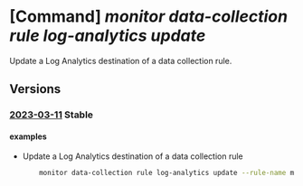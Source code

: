 # [Command] _monitor data-collection rule log-analytics update_

Update a Log Analytics destination of a data collection rule.

## Versions

### [2023-03-11](/Resources/mgmt-plane/L3N1YnNjcmlwdGlvbnMve30vcmVzb3VyY2Vncm91cHMve30vcHJvdmlkZXJzL21pY3Jvc29mdC5pbnNpZ2h0cy9kYXRhY29sbGVjdGlvbnJ1bGVzL3t9/2023-03-11.xml) **Stable**

<!-- mgmt-plane /subscriptions/{}/resourcegroups/{}/providers/microsoft.insights/datacollectionrules/{} 2023-03-11 properties.destinations.logAnalytics[] -->

#### examples

- Update a Log Analytics destination of a data collection rule
    ```bash
        monitor data-collection rule log-analytics update --rule-name myCollectionRule --resource-group myResourceGroup --name workspace2 --resource-id "/subscriptions/703362b3-f278-4e4b-9179-c76eaf41ffc2/resourceGroups/myResourceGroup/providers/Microsoft.OperationalInsights/workspaces/anotherWorkspace"
    ```
